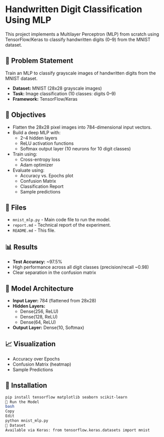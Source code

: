 # Handwritten Digit Classification Using MLP

This project implements a Multilayer Perceptron (MLP) from scratch using TensorFlow/Keras to classify handwritten digits (0–9) from the MNIST dataset.

## 📌 Problem Statement

Train an MLP to classify grayscale images of handwritten digits from the MNIST dataset.

- **Dataset:** MNIST (28x28 grayscale images)
- **Task:** Image classification (10 classes: digits 0–9)
- **Framework:** TensorFlow/Keras

## 🚀 Objectives

- Flatten the 28x28 pixel images into 784-dimensional input vectors.
- Build a deep MLP with:
  - 2–4 hidden layers
  - ReLU activation functions
  - Softmax output layer (10 neurons for 10 digit classes)
- Train using:
  - Cross-entropy loss
  - Adam optimizer
- Evaluate using:
  - Accuracy vs. Epochs plot
  - Confusion Matrix
  - Classification Report
  - Sample predictions

## 📁 Files

- `mnist_mlp.py` - Main code file to run the model.
- `report.md` - Technical report of the experiment.
- `README.md` - This file.

## 📊 Results

- **Test Accuracy:** ~97.5%
- High performance across all digit classes (precision/recall ~0.98)
- Clear separation in the confusion matrix

## 🧠 Model Architecture

- **Input Layer:** 784 (flattened from 28x28)
- **Hidden Layers:**
  - Dense(256, ReLU)
  - Dense(128, ReLU)
  - Dense(64, ReLU)
- **Output Layer:** Dense(10, Softmax)

## 📈 Visualization

- Accuracy over Epochs
- Confusion Matrix (heatmap)
- Sample Predictions

## 🔧 Installation

```bash
pip install tensorflow matplotlib seaborn scikit-learn
🧪 Run the Model
bash
Copy
Edit
python mnist_mlp.py
📌 Dataset
Available via Keras: from tensorflow.keras.datasets import mnist

